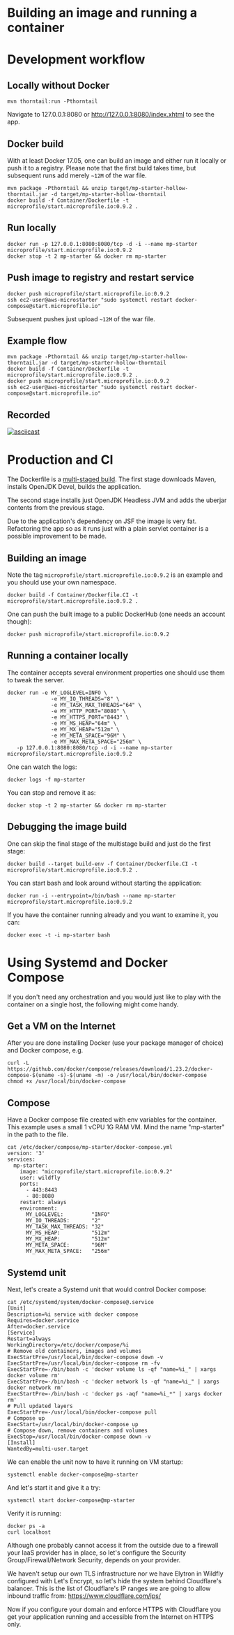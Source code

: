 Building an image and running a container
=========================================

Development workflow
====================

Locally without Docker
----------------------

```
mvn thorntail:run -Pthorntail

```

Navigate to 127.0.0.1:8080 or http://127.0.0.1:8080/index.xhtml to see the app.

Docker build
------------
With at least Docker 17.05, one can build an image and either run it locally or push it to a registry.
Please note that the first build takes time, but subsequent runs add merely ```~12M``` of the war file.

```
mvn package -Pthorntail && unzip target/mp-starter-hollow-thorntail.jar -d target/mp-starter-hollow-thorntail
docker build -f Container/Dockerfile -t microprofile/start.microprofile.io:0.9.2 .
```

Run locally
-----------

```
docker run -p 127.0.0.1:8080:8080/tcp -d -i --name mp-starter microprofile/start.microprofile.io:0.9.2
docker stop -t 2 mp-starter && docker rm mp-starter
```

Push image to registry and restart service
------------------------------------------

```
docker push microprofile/start.microprofile.io:0.9.2
ssh ec2-user@aws-microstarter "sudo systemctl restart docker-compose@start.microprofile.io"
```

Subsequent pushes just upload ```~12M``` of the war file.

Example flow
------------

```
mvn package -Pthorntail && unzip target/mp-starter-hollow-thorntail.jar -d target/mp-starter-hollow-thorntail
docker build -f Container/Dockerfile -t microprofile/start.microprofile.io:0.9.2 .
docker push microprofile/start.microprofile.io:0.9.2
ssh ec2-user@aws-microstarter "sudo systemctl restart docker-compose@start.microprofile.io"
```

Recorded
--------
[![asciicast](https://asciinema.org/a/217550.svg)](https://asciinema.org/a/217550)


Production and CI
=================

The Dockerfile is a [multi-staged build](https://docs.docker.com/develop/develop-images/multistage-build).
The first stage downloads Maven, installs OpenJDK Devel, builds the application.

The second stage installs just OpenJDK Headless JVM and adds the uberjar contents from the previous stage.

Due to the application's dependency on JSF the image is very fat.
Refactoring the app so as it runs just with a plain servlet container is a possible improvement to be made.

Building an image
-----------------
Note the tag ```microprofile/start.microprofile.io:0.9.2``` is an example and you should use your own namespace.

```
docker build -f Container/Dockerfile.CI -t microprofile/start.microprofile.io:0.9.2 .
```

One can push the built image to a public DockerHub (one needs an account though):

```
docker push microprofile/start.microprofile.io:0.9.2
```

Running a container locally
---------------------------
The container accepts several environment properties one should use them to tweak the server.

```
docker run -e MY_LOGLEVEL=INFO \
              -e MY_IO_THREADS="8" \
              -e MY_TASK_MAX_THREADS="64" \
              -e MY_HTTP_PORT="8080" \
              -e MY_HTTPS_PORT="8443" \
              -e MY_MS_HEAP="64m" \
              -e MY_MX_HEAP="512m" \
              -e MY_META_SPACE="96M" \
              -e MY_MAX_META_SPACE="256m" \
   -p 127.0.0.1:8080:8080/tcp -d -i --name mp-starter microprofile/start.microprofile.io:0.9.2
```

One can watch the logs:

```
docker logs -f mp-starter
```

You can stop and remove it as:

```
docker stop -t 2 mp-starter && docker rm mp-starter
```

Debugging the image build
-------------------------
One can skip the final stage of the multistage build and just do the first stage:

```
docker build --target build-env -f Container/Dockerfile.CI -t microprofile/start.microprofile.io:0.9.2 .
```

You can start bash and look around without starting the application:

```
docker run -i --entrypoint=/bin/bash --name mp-starter microprofile/start.microprofile.io:0.9.2
```

If you have the container running already and you want to examine it, you can:

```
docker exec -t -i mp-starter bash
```


Using Systemd and Docker Compose
================================

If you don't need any orchestration and you would just like to play with the container on a single host,
the following might come handy.

Get a VM on the Internet
------------------------

After you are done installing Docker (use your package manager of choice) and Docker compose, e.g.

```
curl -L https://github.com/docker/compose/releases/download/1.23.2/docker-compose-$(uname -s)-$(uname -m) -o /usr/local/bin/docker-compose
chmod +x /usr/local/bin/docker-compose
```

Compose
-------

Have a Docker compose file created with env variables for the container. This example uses a small 1 vCPU 1G RAM VM.
Mind the name "mp-starter" in the path to the file.

```
cat /etc/docker/compose/mp-starter/docker-compose.yml
version: '3'
services:
  mp-starter:
    image: "microprofile/start.microprofile.io:0.9.2"
    user: wildfly
    ports:
      - 443:8443
      - 80:8080
    restart: always
    environment:
      MY_LOGLEVEL:         "INFO"
      MY_IO_THREADS:       "2"
      MY_TASK_MAX_THREADS: "32"
      MY_MS_HEAP:          "512m"
      MY_MX_HEAP:          "512m"
      MY_META_SPACE:       "96M"
      MY_MAX_META_SPACE:   "256m"
```

Systemd unit
------------

Next, let's create a Systemd unit that would control Docker compose:

```
cat /etc/systemd/system/docker-compose@.service
[Unit]
Description=%i service with docker compose
Requires=docker.service
After=docker.service
[Service]
Restart=always
WorkingDirectory=/etc/docker/compose/%i
# Remove old containers, images and volumes
ExecStartPre=/usr/local/bin/docker-compose down -v
ExecStartPre=/usr/local/bin/docker-compose rm -fv
ExecStartPre=-/bin/bash -c 'docker volume ls -qf "name=%i_" | xargs docker volume rm'
ExecStartPre=-/bin/bash -c 'docker network ls -qf "name=%i_" | xargs docker network rm'
ExecStartPre=-/bin/bash -c 'docker ps -aqf "name=%i_*" | xargs docker rm'
# Pull updated layers
ExecStartPre=-/usr/local/bin/docker-compose pull
# Compose up
ExecStart=/usr/local/bin/docker-compose up
# Compose down, remove containers and volumes
ExecStop=/usr/local/bin/docker-compose down -v
[Install]
WantedBy=multi-user.target
```

We can enable the unit now to have it running on VM startup:

```
systemctl enable docker-compose@mp-starter
```

And let's start it and give it a try:

```
systemctl start docker-compose@mp-starter
```

Verify it is running:

```
docker ps -a
curl localhost
```

Although one probably cannot access it from the outside due to a firewall your IaaS provider has in place, so let's configure the Security Group/Firewall/Network Security, depends on your provider.

We haven't setup our own TLS infrastructure nor we have Elytron in Wildfly configured with Let's Encrypt, so let's hide
the system behind Cloudflare's balancer. This is the list of Cloudflare's IP ranges we are going to allow inbound traffic from: https://www.cloudflare.com/ips/

Now if you configure your domain and enforce HTTPS with Cloudflare you get your application running and accessible from
the Internet on HTTPS only.
